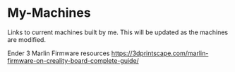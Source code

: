 # My-Machines
Links to current machines built by me. This will be updated as the machines are modified. 

Ender 3 Marlin Firmware resources
  https://3dprintscape.com/marlin-firmware-on-creality-board-complete-guide/
